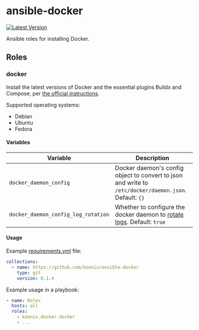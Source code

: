 # ansible-docker

[![Latest Version](https://img.shields.io/badge/dynamic/yaml?url=https%3A%2F%2Fraw.githubusercontent.com%2Fkoonix%2Fansible-docker%2Fmain%2Fgalaxy.yml&query=version&label=Latest%20Version&color=%23347d39)](https://github.com/koonix/ansible-docker/tags)

Ansible roles for installing Docker.

## Roles

### docker

Install the latest versions of Docker and the essential plugins Buildx and Compose,
per [the official instructions](https://docs.docker.com/engine/install).

Supported operating systems:

- Debian
- Ubuntu
- Fedora

#### Variables

| Variable                                        | Description |
|-------------------------------------------------|-------------|
| `docker_daemon_config`                          | Docker daemon's config object to convert to json and write to `/etc/docker/daemon.json`. Default: `{}` |
| `docker_daemon_config_log_rotation`             | Whether to configure the docker daemon to [rotate logs](https://docs.docker.com/config/containers/logging/configure/#configure-the-default-logging-driver). Default: `true` |

#### Usage

Example [requirements.yml](https://docs.ansible.com/ansible/latest/galaxy/user_guide.html#installing-roles-and-collections-from-the-same-requirements-yml-file]) file:

```yaml
collections:
  - name: https://github.com/koonix/ansible-docker
    type: git
    version: 0.1.4
```

Example usage in a playbook:

```yaml
- name: Roles
  hosts: all
  roles:
    - koonix.docker.docker
    - ...
```
